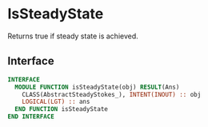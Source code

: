 # IsSteadyState

Returns true if steady state is achieved.

## Interface

```fortran
INTERFACE
  MODULE FUNCTION isSteadyState(obj) RESULT(Ans)
    CLASS(AbstractSteadyStokes_), INTENT(INOUT) :: obj
    LOGICAL(LGT) :: ans
  END FUNCTION isSteadyState
END INTERFACE
```
